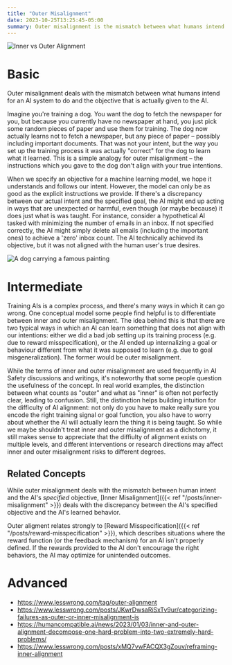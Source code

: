 ```yaml
---
title: "Outer Misalignment"
date: 2023-10-25T13:25:45-05:00
summary: Outer misalignment is the mismatch between what humans intend an AI system to do and the objective that is actually given to the AI. 
---
```


![Inner vs Outer Alignment](/inner-outer-alignment.png 'Diagram showing the relationship between "Inner" and "Outer" alignment')

# Basic

Outer misalignment deals with the mismatch between what humans intend for an AI system to do and the objective that is actually given to the AI.

Imagine you're training a dog. You want the dog to fetch the newspaper for you, but because you currently have no newspaper at hand, you just pick some random pieces of paper and use them for training. The dog now actually learns not to fetch a newspaper, but any piece of paper – possibly including important documents. That was not your intent, but the way you set up the training process it was actually "correct" for the dog to learn what it learned. This is a simple analogy for outer misalignment – the instructions which you gave to the dog don't align with your true intentions.


When we specify an objective for a machine learning model, we hope it understands and follows our intent. However, the model can only be as good as the explicit instructions we provide. If there's a discrepancy between our actual intent and the specified goal, the AI might end up acting in ways that are unexpected or harmful, even though (or maybe because) it does just what is was taught.
For instance, consider a hypothetical AI tasked with minimizing the number of emails in an inbox. If not specified correctly, the AI might simply delete all emails (including the important ones) to achieve a 'zero' inbox count. The AI technically achieved its objective, but it was not aligned with the human user's true desires.

![A dog carrying a famous painting](/misaligned-dog.jpg 'A very misaligned dog, who learned not to carry newspapers, but anything resembling paper.')

# Intermediate

Training AIs is a complex process, and there's many ways in which it can go wrong. One conceptual model some people find helpful is to differentiate between inner and outer misalignment. The idea behind this is that there are two typical ways in which an AI can learn something that does not align with our intentions: either we did a bad job setting up its training process (e.g. due to reward misspecification), or the AI ended up internalizing a goal or behaviour different from what it was supposed to learn (e.g. due to goal misgeneralization). The former would be outer misalignment.

While the terms of inner and outer misalignment are used frequently in AI Safety discussions and writings, it's noteworthy that some people question the usefulness of the concept. In real world examples, the distinction between what counts as "outer" and what as "inner" is often not perfectly clear, leading to confusion. Still, the distinction helps building intuition for the difficulty of AI alignment: not only do you have to make really sure you encode the right training signal or goal function, you also have to worry about whether the AI will actually learn the thing it is being taught. So while we maybe shouldn't treat inner and outer misalignment as a dichotomy, it still makes sense to appreciate that the diffiulty of alignment exists on multiple levels, and different interventions or research directions may affect inner and outer misalignment risks to different degrees.

## Related Concepts

While outer misalignment deals with the mismatch between human intent and the AI's *specified* objective, [Inner Misalignment]({{< ref "/posts/inner-misalignment" >}}) deals with the discrepancy between the AI's specified objective and the AI's learned behavior.

Outer aligment relates strongly to [Reward Misspecification]({{< ref "/posts/reward-misspecification" >}}), which describes situations where the reward function (or the feedback mechanism) for an AI isn't properly defined. If the rewards provided to the AI don't encourage the right behaviors, the AI may optimize for unintended outcomes.

# Advanced

- https://www.lesswrong.com/tag/outer-alignment 
- https://www.lesswrong.com/posts/JKwrDwsaRiSxTv9ur/categorizing-failures-as-outer-or-inner-misalignment-is 
- https://humancompatible.ai/news/2023/01/03/inner-and-outer-alignment-decompose-one-hard-problem-into-two-extremely-hard-problems/ 
- https://www.lesswrong.com/posts/xMQ7vwFACQX3gZouv/reframing-inner-alignment 
